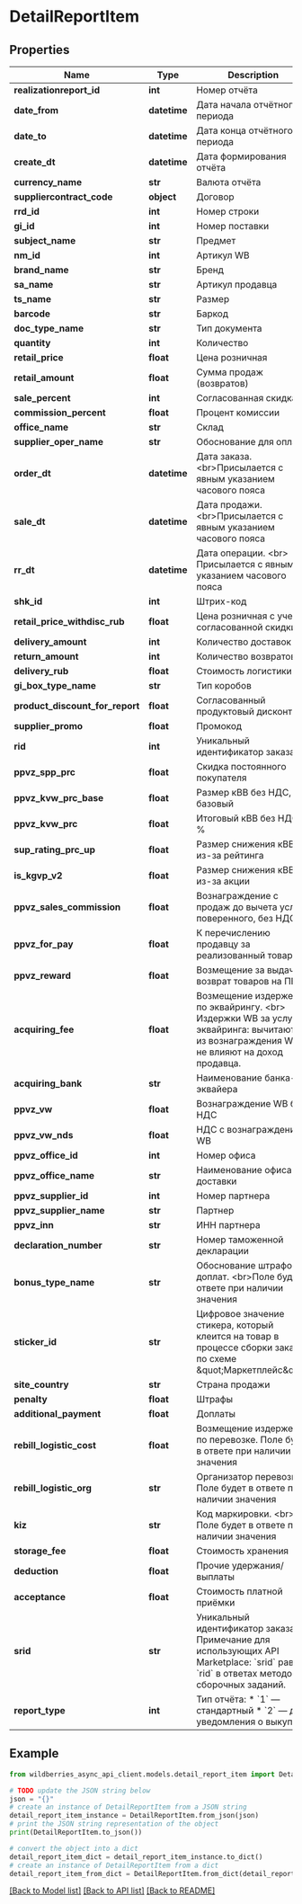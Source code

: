 # DetailReportItem


## Properties

Name | Type | Description | Notes
------------ | ------------- | ------------- | -------------
**realizationreport_id** | **int** | Номер отчёта | [optional] 
**date_from** | **datetime** | Дата начала отчётного периода | [optional] 
**date_to** | **datetime** | Дата конца отчётного периода | [optional] 
**create_dt** | **datetime** | Дата формирования отчёта | [optional] 
**currency_name** | **str** | Валюта отчёта | [optional] 
**suppliercontract_code** | **object** | Договор | [optional] 
**rrd_id** | **int** | Номер строки | [optional] 
**gi_id** | **int** | Номер поставки | [optional] 
**subject_name** | **str** | Предмет | [optional] 
**nm_id** | **int** | Артикул WB | [optional] 
**brand_name** | **str** | Бренд | [optional] 
**sa_name** | **str** | Артикул продавца | [optional] 
**ts_name** | **str** | Размер | [optional] 
**barcode** | **str** | Баркод | [optional] 
**doc_type_name** | **str** | Тип документа | [optional] 
**quantity** | **int** | Количество | [optional] 
**retail_price** | **float** | Цена розничная | [optional] 
**retail_amount** | **float** | Сумма продаж (возвратов) | [optional] 
**sale_percent** | **int** | Согласованная скидка | [optional] 
**commission_percent** | **float** | Процент комиссии | [optional] 
**office_name** | **str** | Склад | [optional] 
**supplier_oper_name** | **str** | Обоснование для оплаты | [optional] 
**order_dt** | **datetime** | Дата заказа. &lt;br&gt;Присылается с явным указанием часового пояса | [optional] 
**sale_dt** | **datetime** | Дата продажи. &lt;br&gt;Присылается с явным указанием часового пояса | [optional] 
**rr_dt** | **datetime** | Дата операции. &lt;br&gt; Присылается с явным указанием часового пояса | [optional] 
**shk_id** | **int** | Штрих-код | [optional] 
**retail_price_withdisc_rub** | **float** | Цена розничная с учетом согласованной скидки | [optional] 
**delivery_amount** | **int** | Количество доставок | [optional] 
**return_amount** | **int** | Количество возвратов | [optional] 
**delivery_rub** | **float** | Стоимость логистики | [optional] 
**gi_box_type_name** | **str** | Тип коробов | [optional] 
**product_discount_for_report** | **float** | Согласованный продуктовый дисконт | [optional] 
**supplier_promo** | **float** | Промокод | [optional] 
**rid** | **int** | Уникальный идентификатор заказа | [optional] 
**ppvz_spp_prc** | **float** | Скидка постоянного покупателя | [optional] 
**ppvz_kvw_prc_base** | **float** | Размер кВВ без НДС, % базовый | [optional] 
**ppvz_kvw_prc** | **float** | Итоговый кВВ без НДС, % | [optional] 
**sup_rating_prc_up** | **float** | Размер снижения кВВ из-за рейтинга | [optional] 
**is_kgvp_v2** | **float** | Размер снижения кВВ из-за акции | [optional] 
**ppvz_sales_commission** | **float** | Вознаграждение с продаж до вычета услуг поверенного, без НДС | [optional] 
**ppvz_for_pay** | **float** | К перечислению продавцу за реализованный товар | [optional] 
**ppvz_reward** | **float** | Возмещение за выдачу и возврат товаров на ПВЗ | [optional] 
**acquiring_fee** | **float** | Возмещение издержек по эквайрингу. &lt;br&gt; Издержки WB за услуги эквайринга: вычитаются из вознаграждения WB и не влияют на доход продавца.  | [optional] 
**acquiring_bank** | **str** | Наименование банка-эквайера | [optional] 
**ppvz_vw** | **float** | Вознаграждение WB без НДС | [optional] 
**ppvz_vw_nds** | **float** | НДС с вознаграждения WB | [optional] 
**ppvz_office_id** | **int** | Номер офиса | [optional] 
**ppvz_office_name** | **str** | Наименование офиса доставки | [optional] 
**ppvz_supplier_id** | **int** | Номер партнера | [optional] 
**ppvz_supplier_name** | **str** | Партнер | [optional] 
**ppvz_inn** | **str** | ИНН партнера | [optional] 
**declaration_number** | **str** | Номер таможенной декларации | [optional] 
**bonus_type_name** | **str** | Обоснование штрафов и доплат. &lt;br&gt;Поле будет в ответе при наличии значения | [optional] 
**sticker_id** | **str** | Цифровое значение стикера, который клеится на товар в процессе сборки заказа по схеме \&quot;Маркетплейс\&quot; | [optional] 
**site_country** | **str** | Страна продажи | [optional] 
**penalty** | **float** | Штрафы | [optional] 
**additional_payment** | **float** | Доплаты | [optional] 
**rebill_logistic_cost** | **float** | Возмещение издержек по перевозке. Поле будет в ответе при наличии значения | [optional] 
**rebill_logistic_org** | **str** | Организатор перевозки. Поле будет в ответе при наличии значения | [optional] 
**kiz** | **str** | Код маркировки. &lt;br&gt; Поле будет в ответе при наличии значения | [optional] 
**storage_fee** | **float** | Стоимость хранения | [optional] 
**deduction** | **float** | Прочие удержания/выплаты | [optional] 
**acceptance** | **float** | Стоимость платной приёмки | [optional] 
**srid** | **str** | Уникальный идентификатор заказа.  Примечание для использующих API Marketplace: &#x60;srid&#x60; равен &#x60;rid&#x60; в ответах методов сборочных заданий.  | [optional] 
**report_type** | **int** | Тип отчёта:    * &#x60;1&#x60; — стандартный   * &#x60;2&#x60; — для уведомления о выкупе  | [optional] 

## Example

```python
from wildberries_async_api_client.models.detail_report_item import DetailReportItem

# TODO update the JSON string below
json = "{}"
# create an instance of DetailReportItem from a JSON string
detail_report_item_instance = DetailReportItem.from_json(json)
# print the JSON string representation of the object
print(DetailReportItem.to_json())

# convert the object into a dict
detail_report_item_dict = detail_report_item_instance.to_dict()
# create an instance of DetailReportItem from a dict
detail_report_item_from_dict = DetailReportItem.from_dict(detail_report_item_dict)
```
[[Back to Model list]](../README.md#documentation-for-models) [[Back to API list]](../README.md#documentation-for-api-endpoints) [[Back to README]](../README.md)


